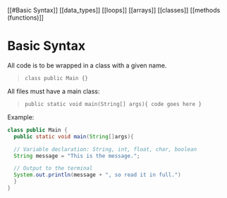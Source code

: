 
[[#Basic Syntax]]
[[data_types]]
[[loops]]
[[arrays]]
[[classes]]
[[methods (functions)]]
# Basic Syntax

All code is to be wrapped in a class with a given name.

> `class public Main {}`

All files must have a main class:

> `public static void main(String[] args){ code goes here }`

Example:

```java
class public Main {
  public static void main(String[]args){

  // Variable declaration: String, int, float, char, boolean
  String message = "This is the message.";

  // Output to the terminal
  System.out.println(message + ", so read it in full.")
  }
}
```

